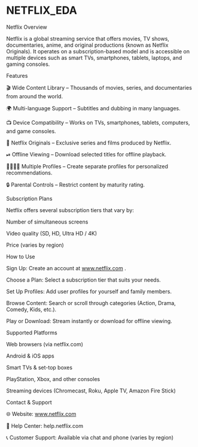 # NETFLIX_EDA
Netflix
Overview

Netflix is a global streaming service that offers movies, TV shows, documentaries, anime, and original productions (known as Netflix Originals). It operates on a subscription-based model and is accessible on multiple devices such as smart TVs, smartphones, tablets, laptops, and gaming consoles.

Features

🎬 Wide Content Library – Thousands of movies, series, and documentaries from around the world.

🌍 Multi-language Support – Subtitles and dubbing in many languages.

📺 Device Compatibility – Works on TVs, smartphones, tablets, computers, and game consoles.

🎥 Netflix Originals – Exclusive series and films produced by Netflix.

⏯ Offline Viewing – Download selected titles for offline playback.

👨‍👩‍👧‍👦 Multiple Profiles – Create separate profiles for personalized recommendations.

🔒 Parental Controls – Restrict content by maturity rating.

Subscription Plans

Netflix offers several subscription tiers that vary by:

Number of simultaneous screens

Video quality (SD, HD, Ultra HD / 4K)

Price (varies by region)

How to Use

Sign Up: Create an account at www.netflix.com
.

Choose a Plan: Select a subscription tier that suits your needs.

Set Up Profiles: Add user profiles for yourself and family members.

Browse Content: Search or scroll through categories (Action, Drama, Comedy, Kids, etc.).

Play or Download: Stream instantly or download for offline viewing.

Supported Platforms

Web browsers (via netflix.com)

Android & iOS apps

Smart TVs & set-top boxes

PlayStation, Xbox, and other consoles

Streaming devices (Chromecast, Roku, Apple TV, Amazon Fire Stick)

Contact & Support

🌐 Website: www.netflix.com

📖 Help Center: help.netflix.com

📞 Customer Support: Available via chat and phone (varies by region)
